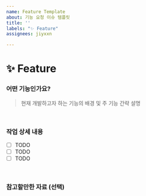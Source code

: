 ```yaml
---
name: Feature Template
about: 기능 요청 이슈 템플릿
title: ''
labels: "✨ Feature"
assignees: jiyxxn

---
```


# ✨ Feature

### 어떤 기능인가요?
> 현재 개발하고자 하는 기능의 배경 및 주 기능 간략 설명

<br>

### 작업 상세 내용
- [ ] TODO
- [ ] TODO
- [ ] TODO

<br>

### 참고할만한 자료 (선택)
